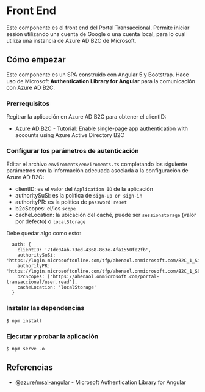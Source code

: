 # Front End

Este componente es el front end del Portal Transaccional. Permite iniciar sesión utilizando una cuenta de Google o una cuenta local, para lo cual utiliza una instancia de Azure AD B2C de Microsoft.

## Cómo empezar

Este componente es un SPA construido con Angular 5 y Bootstrap. Hace uso de Microsoft __Authentication Library for Angular__ para la comunicación con Azure AD B2C.

### Prerrequisitos

Regitrar la aplicación en Azure AD B2C para obtener el clientID:
- [Azure AD B2C](https://docs.microsoft.com/en-us/azure/active-directory-b2c/active-directory-b2c-tutorials-spa) - Tutorial: Enable single-page app authentication with accounts using Azure Active Directory B2C

### Configurar los parámetros de autenticación

Editar el archivo `enviroments/enviroments.ts` completando los siguiente parámetros con la información adecuada asociada a la configuración de Azure AD B2C:
- clientID: es el valor del `Application ID` de la aplicación
- authoritySuSi: es la política de `sign-up or sign-in`
- authorityPR: es la política de `password reset`
- b2cScopes: el/los `scope`
- cacheLocation: la ubicación del caché, puede ser `sessionstorage` (valor por defecto) o `localStorage`

Debe quedar algo como esto:
```
  auth: {
    clientID: '71dc04ab-73ed-4368-863e-4fa1550fe2fb',
    authoritySuSi: 'https://login.microsoftonline.com/tfp/ahenaol.onmicrosoft.com/B2C_1_SiUpIn',
    authorityPR: 'https://login.microsoftonline.com/tfp/ahenaol.onmicrosoft.com/B2C_1_SSPR',
    b2cScopes: ['https://ahenaol.onmicrosoft.com/portal-transaccional/user.read'],
    cacheLocation: 'localStorage'
  }
```

### Instalar las dependencias

```
$ npm install
```

### Ejecutar y probar la aplicación

```
$ npm serve -o
```

## Referencias

- [@azure/msal-angular](https://github.com/AzureAD/microsoft-authentication-library-for-js/blob/dev/lib/msal-angular/README.md) - Microsoft Authentication Library for Angular
